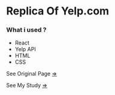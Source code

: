 <!DOCTYPE html>
<html>
    <body>
    <h1>Replica Of Yelp.com </h1>
        <h3>What i used ?</h3>
        <ul>
            <li>React</li>
            <li>Yelp API </li>
            <li>HTML</li>
            <li>CSS</li>
       </ul>
        <p>See Original Page <a href="https://www.yelp.com/">=></a></p> 
         <p> See My Study   <a href="https://yelpreplica.herokuapp.com/">=></a></p>
            
</body>
</html>
